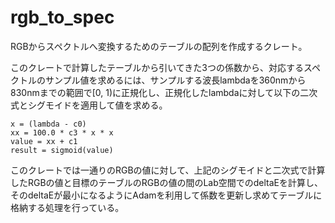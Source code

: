 # rgb_to_spec

RGBからスペクトルへ変換するためのテーブルの配列を作成するクレート。

このクレートで計算したテーブルから引いてきた3つの係数から、対応するスペクトルのサンプル値を求めるには、サンプルする波長lambdaを360nmから830nmまでの範囲で[0, 1)に正規化し、正規化したlambdaに対して以下の二次式とシグモイドを適用して値を求める。

```
x = (lambda - c0)
xx = 100.0 * c3 * x * x
value = xx + c1
result = sigmoid(value)
```

このクレートでは一通りのRGBの値に対して、上記のシグモイドと二次式で計算したRGBの値と目標のテーブルのRGBの値の間のLab空間でのdeltaEを計算し、そのdeltaEが最小になるようにAdamを利用して係数を更新し求めてテーブルに格納する処理を行っている。
